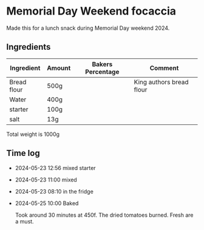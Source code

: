 # Memorial Day Weekend focaccia

Made this for a lunch snack during Memorial Day weekend 2024.

## Ingredients

| Ingredient  | Amount | Bakers Percentage | Comment                  |
| ----------- | ------ | ----------------- | ------------------------ |
| Bread flour | 500g   |                   | King authors bread flour |
| Water       | 400g   |                   |                          |
| starter     | 100g   |                   |                          |
| salt        | 13g    |                   |                          |

Total weight is 1000g

## Time log

- 2024-05-23 12:56 mixed starter
- 2024-05-23 11:00 mixed
- 2024-05-23 08:10 in the fridge
- 2024-05-25 10:00 Baked

  Took around 30 minutes at 450f. The dried tomatoes burned. Fresh are a must.
